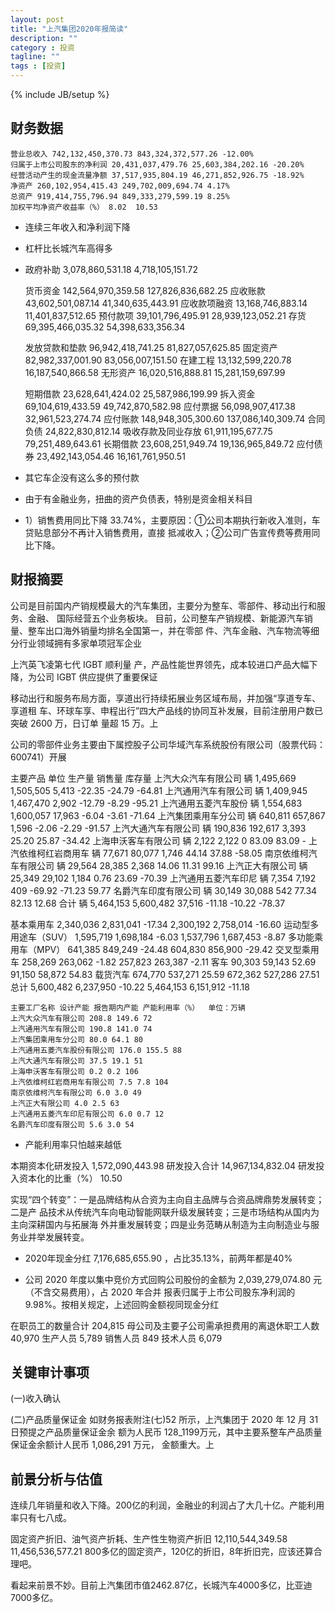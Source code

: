 ```yaml
---
layout: post
title: "上汽集团2020年报简读"
description: ""
category : 投资
tagline: ""
tags : [投资]
---
```

{% include JB/setup %}


## 财务数据
    营业总收入 742,132,450,370.73 843,324,372,577.26 -12.00%
    归属于上市公司股东的净利润 20,431,037,479.76 25,603,384,202.16 -20.20%
    经营活动产生的现金流量净额 37,517,935,804.19 46,271,852,926.75 -18.92%
    净资产 260,102,954,415.43 249,702,009,694.74 4.17%
    总资产 919,414,755,796.94 849,333,279,599.19 8.25% 
    加权平均净资产收益率（%） 8.02  10.53

* 连续三年收入和净利润下降
* 杠杆比长城汽车高得多
* 政府补助 3,078,860,531.18 4,718,105,151.72


    货币资金 142,564,970,359.58 127,826,836,682.25
    应收账款 43,602,501,087.14 41,340,635,443.91
    应收款项融资 13,168,746,883.14 11,401,837,512.65
    预付款项 39,101,796,495.91 28,939,123,052.21
    存货 69,395,466,035.32 54,398,633,356.34

    发放贷款和垫款 96,942,418,741.25 81,827,057,625.85
    固定资产 82,982,337,001.90 83,056,007,151.50
    在建工程 13,132,599,220.78 16,187,540,866.58
    无形资产 16,020,516,888.81 15,281,159,697.99

    短期借款 23,628,641,424.02 25,587,986,199.99
    拆入资金 69,104,619,433.59 49,742,870,582.98
    应付票据 56,098,907,417.38 32,961,523,274.74
    应付账款 148,948,305,300.60 137,086,140,309.74
    合同负债 24,822,830,812.14
    吸收存款及同业存放 61,911,195,677.75 79,251,489,643.61
    长期借款 23,608,251,949.74 19,136,965,849.72
    应付债券 23,492,143,054.46 16,161,761,950.51


* 其它车企没有这么多的预付款
* 由于有金融业务，扭曲的资产负债表，特别是资金相关科目

* 1）销售费用同比下降 33.74%，主要原因：①公司本期执行新收入准则，车贷贴息部分不再计入销售费用，直接
抵减收入；②公司广告宣传费等费用同比下降。



## 财报摘要
公司是目前国内产销规模最大的汽车集团，主要分为整车、零部件、移动出行和服务、金融、
国际经营五个业务板块。
目前，公司整车产销规模、新能源汽车销量、整车出口海外销量均排名全国第一，并在零部
件、汽车金融、汽车物流等细分行业领域拥有多家单项冠军企业

上汽英飞凌第七代 IGBT 顺利量
产，产品性能世界领先，成本较进口产品大幅下降，为公司 IGBT 供应提供了重要保证

移动出行和服务布局方面，享道出行持续拓展业务区域布局，并加强“享道专车、享道租
车、环球车享、申程出行”四大产品线的协同互补发展，目前注册用户数已突破 2600 万，日订单
量超 15 万。上

公司的零部件业务主要由下属控股子公司华域汽车系统股份有限公司（股票代码：600741）开展



主要产品 单位 生产量 销售量  库存量 
上汽大众汽车有限公司 辆 1,495,669 1,505,505 5,413 -22.35 -24.79 -64.81
上汽通用汽车有限公司 辆 1,409,945 1,467,470 2,902 -12.79 -8.29 -95.21
上汽通用五菱汽车股份 辆 1,554,683 1,600,057 17,963 -6.04 -3.61 -71.64
上汽集团乘用车分公司 辆 640,811 657,867 1,596 -2.06 -2.29 -91.57
上汽大通汽车有限公司 辆 190,836 192,617 3,393 25.20 25.87 -34.42
上海申沃客车有限公司 辆 2,122 2,122 0 83.09 83.09 -
上汽依维柯红岩商用车 辆 77,671 80,077 1,746 44.14 37.88 -58.05
南京依维柯汽车有限公司 辆 29,564 28,385 2,368 14.06 11.31 99.16
上汽正大有限公司 辆 25,349 29,102 1,184 0.76 23.69 -70.39
上汽通用五菱汽车印尼 辆 7,354 7,192 409 -69.92 -71.23 59.77
名爵汽车印度有限公司 辆 30,149 30,088 542 77.34 82.13 12.68
合计 辆 5,464,153 5,600,482 37,516 -11.18 -10.22 -78.37

基本乘用车 2,340,036 2,831,041 -17.34 2,300,192 2,758,014 -16.60
运动型多用途车（SUV） 1,595,719 1,698,184 -6.03 1,537,796 1,687,453 -8.87
多功能乘用车（MPV） 641,385 849,249 -24.48 604,830 856,900 -29.42
交叉型乘用车 258,269 263,062 -1.82 257,823 263,387 -2.11
客车 90,303 59,143 52.69 91,150 58,872 54.83
载货汽车 674,770 537,271 25.59 672,362 527,286 27.51
总计 5,600,482 6,237,950 -10.22 5,464,153 6,151,912 -11.18


    主要工厂名称 设计产能 报告期内产能 产能利用率（%）  单位：万辆
    上汽大众汽车有限公司 208.8 149.6 72
    上汽通用汽车有限公司 190.8 141.0 74
    上汽集团乘用车分公司 80.0 64.1 80
    上汽通用五菱汽车股份有限公司 176.0 155.5 88
    上汽大通汽车有限公司 37.5 19.1 51
    上海申沃客车有限公司 0.2 0.2 106
    上汽依维柯红岩商用车有限公司 7.5 7.8 104
    南京依维柯汽车有限公司 6.0 3.0 49
    上汽正大有限公司 4.0 2.5 63
    上汽通用五菱汽车印尼有限公司 6.0 0.7 12
    名爵汽车印度有限公司 5.6 3.0 54

* 产能利用率只怕越来越低


本期资本化研发投入 1,572,090,443.98
研发投入合计 14,967,134,832.04
研发投入资本化的比重（%） 10.50

实现“四个转变”：一是品牌结构从合资为主向自主品牌与合资品牌鼎势发展转变；二是产
品技术从传统汽车向电动智能网联升级发展转变；三是市场结构从国内为主向深耕国内与拓展海
外并重发展转变；四是业务范畴从制造为主向制造业与服务业并举发展转变。

* 2020年现金分红 7,176,685,655.90 ，占比35.13%，前两年都是40%

* 公司 2020 年度以集中竞价方式回购公司股份的金额为 2,039,279,074.80 元（不含交易费用），占 2020 年合并
报表归属于上市公司股东净利润的 9.98%。按相关规定，上述回购金额视同现金分红


在职员工的数量合计 204,815
母公司及主要子公司需承担费用的离退休职工人数 40,970
生产人员 5,789
销售人员 849
技术人员 6,079




## 关键审计事项
(一)收入确认

(二)产品质量保证金
如财务报表附注(七)52 所示，上汽集团于 2020 年 12 月 31 日预提之产品质量保证金余
额为人民币 128_1199万元，其中主要系整车产品质量保证金余额计人民币 1,086,291 万元，
金额重大。上


## 前景分析与估值

连续几年销量和收入下降。200亿的利润，金融业的利润占了大几十亿。产能利用率只有七八成。

固定资产折旧、油气资产折耗、生产性生物资产折旧 12,110,544,349.58  11,456,536,577.21
800多亿的固定资产，120亿的折旧，8年折旧完，应该还算合理吧。


看起来前景不妙。目前上汽集团市值2462.87亿，长城汽车4000多亿，比亚迪7000多亿。
